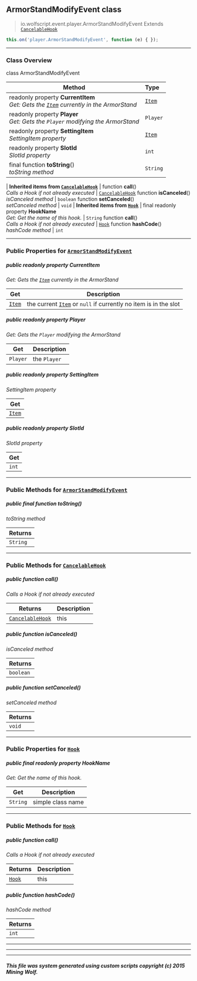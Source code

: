 ## ArmorStandModifyEvent __class__

>io.wolfscript.event.player.ArmorStandModifyEvent
>Extends [`CancelableHook`](../../hook/CancelableHook.md)
``` javascript
this.on('player.ArmorStandModifyEvent', function (e) { });
```


---

### Class Overview

class ArmorStandModifyEvent

Method | Type   
--- | :--- 
 readonly property __CurrentItem__ <br> _Get: Gets the [`Item`](../../api/inventory/Item.md) currently in the ArmorStand_ | [`Item`](../../api/inventory/Item.md)
 readonly property __Player__ <br> _Get: Gets the `Player` modifying the ArmorStand_ | `Player`
 readonly property __SettingItem__ <br> _SettingItem property_ | [`Item`](../../api/inventory/Item.md)
 readonly property __SlotId__ <br> _SlotId property_ | `int`
final function __toString__() <br> _toString method_ | `String`
 |
__Inherited items from [`CancelableHook`](../../hook/CancelableHook.md)__ |
 function __call__() <br> _Calls a Hook if not already executed_ | [`CancelableHook`](../../hook/CancelableHook.md)
 function __isCanceled__() <br> _isCanceled method_ | `boolean`
 function __setCanceled__() <br> _setCanceled method_ | `void`
 |
__Inherited items from [`Hook`](../../hook/Hook.md)__ |
final readonly property __HookName__ <br> _Get: Get the name of this hook._ | `String`
 function __call__() <br> _Calls a Hook if not already executed_ | [`Hook`](../../hook/Hook.md)
 function __hashCode__() <br> _hashCode method_ | `int`







---


### Public Properties for [`ArmorStandModifyEvent`](ArmorStandModifyEvent.md)

##### <a id='currentitem'></a>public  readonly property __CurrentItem__

_Get: Gets the [`Item`](../../api/inventory/Item.md) currently in the ArmorStand_

Get | Description
--- | --- 
[`Item`](../../api/inventory/Item.md) | the current [`Item`](../../api/inventory/Item.md) or `null` if currently no item is in the slot



##### <a id='player'></a>public  readonly property __Player__

_Get: Gets the `Player` modifying the ArmorStand_

Get | Description
--- | --- 
`Player` | the `Player`



##### <a id='settingitem'></a>public  readonly property __SettingItem__

_SettingItem property_

Get | 
--- | 
[`Item`](../../api/inventory/Item.md) |



##### <a id='slotid'></a>public  readonly property __SlotId__

_SlotId property_

Get | 
--- | 
`int` |



---

### Public Methods for [`ArmorStandModifyEvent`](ArmorStandModifyEvent.md)

##### <a id='tostring'></a>public final function __toString__()

_toString method_

Returns | 
--- | 
`String` |


---

### Public Methods for [`CancelableHook`](../../hook/CancelableHook.md)

##### <a id='call'></a>public  function __call__()

_Calls a Hook if not already executed_

Returns | Description
--- | --- 
[`CancelableHook`](../../hook/CancelableHook.md) | this


##### <a id='iscanceled'></a>public  function __isCanceled__()

_isCanceled method_

Returns | 
--- | 
`boolean` |


##### <a id='setcanceled'></a>public  function __setCanceled__()

_setCanceled method_

Returns | 
--- | 
`void` |


---

### Public Properties for [`Hook`](../../hook/Hook.md)

##### <a id='hookname'></a>public final readonly property __HookName__

_Get: Get the name of this hook._

Get | Description
--- | --- 
`String` | simple class name



---

### Public Methods for [`Hook`](../../hook/Hook.md)

##### <a id='call'></a>public  function __call__()

_Calls a Hook if not already executed_

Returns | Description
--- | --- 
[`Hook`](../../hook/Hook.md) | this


##### <a id='hashcode'></a>public  function __hashCode__()

_hashCode method_

Returns | 
--- | 
`int` |


---


---


---


##### This file was system generated using custom scripts copyright (c) 2015 Mining Wolf.
	

